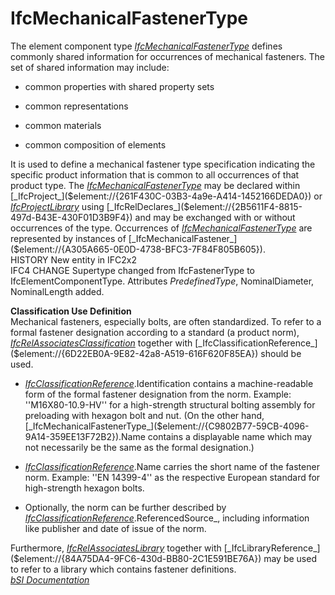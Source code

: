 IfcMechanicalFastenerType
=========================
The element component type
[_IfcMechanicalFastenerType_]($element://{C9802B77-59CB-4096-9A14-359EE13F72B2})
defines commonly shared information for occurrences of mechanical fasteners.
The set of shared information may include:  

  

  * common properties with shared property sets
  

  * common representations
  

  * common materials
  

  * common composition of elements
  

  
It is used to define a mechanical fastener type specification indicating the
specific product information that is common to all occurrences of that product
type. The
[_IfcMechanicalFastenerType_]($element://{C9802B77-59CB-4096-9A14-359EE13F72B2})
may be declared within
[_IfcProject_]($element://{261F430C-03B3-4a9e-A414-1452166DEDA0}) or
[_IfcProjectLibrary_]($element://{CA5982C4-A63E-4729-B01F-DD56944575CF}) using
[_IfcRelDeclares_]($element://{2B5611F4-8815-497d-B43E-430F01D3B9F4}) and may
be exchanged with or without occurrences of the type. Occurrences of
[_IfcMechanicalFastenerType_]($element://{C9802B77-59CB-4096-9A14-359EE13F72B2})
are represented by instances of
[_IfcMechanicalFastener_]($element://{A305A665-0E0D-4738-BFC3-7F84F805B605}).  
HISTORY New entity in IFC2x2  
IFC4 CHANGE Supertype changed from IfcFastenerType to IfcElementComponentType.
Attributes _PredefinedType_, NominalDiameter, NominalLength added.  
  
 **Classification Use Definition**  
Mechanical fasteners, especially bolts, are often standardized. To refer to a
formal fastener designation according to a standard (a product norm),
[_IfcRelAssociatesClassification_]($element://{EEF332B8-5B1A-4d36-9FDF-852E4452DF0E})
together with
[_IfcClassificationReference_]($element://{6D22EB0A-9E82-42a8-A519-616F620F85EA})
should be used.  

  

  * [_IfcClassificationReference_]($element://{6D22EB0A-9E82-42a8-A519-616F620F85EA}).Identification contains a machine-readable form of the formal fastener designation from the norm. Example: ''M16X80-10.9-HV'' for a high-strength structural bolting assembly for preloading with hexagon bolt and nut. (On the other hand, [_IfcMechanicalFastenerType_]($element://{C9802B77-59CB-4096-9A14-359EE13F72B2}).Name contains a displayable name which may not necessarily be the same as the formal designation.)
  

  * [_IfcClassificationReference_]($element://{6D22EB0A-9E82-42a8-A519-616F620F85EA}).Name carries the short name of the fastener norm. Example: ''EN 14399-4'' as the respective European standard for high-strength hexagon bolts.
  

  * Optionally, the norm can be further described by [_IfcClassificationReference_]($element://{6D22EB0A-9E82-42a8-A519-616F620F85EA}).ReferencedSource_, including information like publisher and date of issue of the norm.
  

  
Furthermore,
[_IfcRelAssociatesLibrary_]($element://{68D050C3-952D-4773-B635-972EF50F751C})
together with
[_IfcLibraryReference_]($element://{84A75DA4-9FC6-430d-BB80-2C1E591BE76A}) may
be used to refer to a library which contains fastener definitions.  
[ _bSI
Documentation_](https://standards.buildingsmart.org/IFC/DEV/IFC4_2/FINAL/HTML/schema/ifcsharedcomponentelements/lexical/ifcmechanicalfastenertype.htm)


